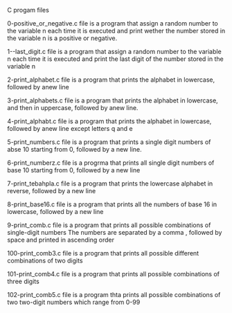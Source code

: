 C progam files

0-positive_or_negative.c file is a program that assign a random number to the variable n each time it is executed and print wether the number stored in the variable n is a positive or negative.

1--last_digit.c file is a program that assign a random number to the variable n each time it is executed and print the last digit of the number stored in the variable n

2-print_alphabet.c file is a program that prints the alphabet in lowercase, followed by anew line

3-print_alphabets.c file is a program that prints the alphabet in lowercase, and then in uppercase, followed by anew line.

4-print_alphabt.c file is a program that prints the alphabet in lowercase, followed by anew line except letters q and e

5-print_numbers.c file is a program that prints a single digit numbers of abse 10 starting from 0, followed by a new line.

6-print_numberz.c file is a progrma that prints all single digit numbers of base 10 starting from 0, followed by a new line

7-print_tebahpla.c file is a program that prints the lowercase alphabet in reverse, followed by a new line

8-print_base16.c file is a program that prints all the numbers of base 16 in lowercase, followed  by a new line

9-print_comb.c file is a program that prints all possible combinations of single-digit numbers
The numbers are separated by a comma , followed by space and printed in ascending order

100-print_comb3.c file is a program that prints all possible different combinations of  two digits

101-print_comb4.c file is a program that prints all possible combinations of three digits

102-print_comb5.c file is a program thta prints all possible combinations of two two-digit numbers which range from 0-99
